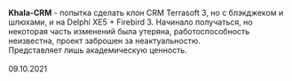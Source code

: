 <b>Khala-CRM</b> - попытка сделать клон CRM Terrasoft 3, но с блэкджеком и шлюхами, и на Delphi XE5 + Firebird 3. Начинало получаться, но некоторая часть изменений была утеряна, 
работоспособность неизвестна, проект заброшен за неактуальностю.<br> 
Представляет лишь академическую ценность.<br>
<br>
09.10.2021<br>
